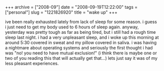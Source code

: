 +++
archive = ["2008-09"]
date = "2008-09-19T12:22:00"
tags = ["personal"]
slug = "1221826920"
title = "wake up"
+++

ive been really exhausted lately from lack of sleep for some reason.
i guess i just need to get my body used to 6 hours of sleep again. anyway,
yesterday was pretty tough as far as being tired, but i still had a rough
time sleep last night. i had a very unpleasant sleep, and i woke up this
morning at around 5:30 covered in sweat and my pillow covered in saliva.
i was having a nightmare about operating systems and seriously the first
thought i had was "no! you need to have mutual exclusion!" (i think there
is maybe one or two of you reading this that will actually get that...)
lets just say it was of my less pleasant experiences.

